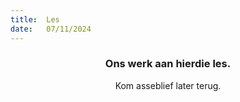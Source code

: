 ```yaml
---
title:  Les
date:   07/11/2024
---
```


### <center>Ons werk aan hierdie les.</center>
<center>Kom asseblief later terug.</center>